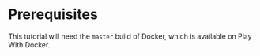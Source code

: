# Prerequisites

This tutorial will need the `master` build of Docker, which is available on Play With Docker.
